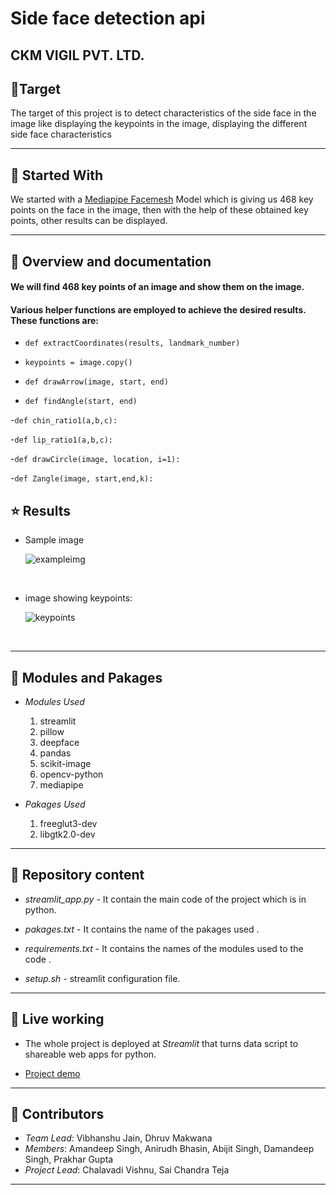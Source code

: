 # Side face detection api
## CKM VIGIL PVT. LTD.

## 🌟**Target**

The target of this project is to detect characteristics of the side face in the image like displaying the keypoints in the image, displaying the different side face characteristics  
    
    
---
## :star2: **Started With**

We started with a [Mediapipe Facemesh](https://google.github.io/mediapipe/solutions/face_mesh.html) Model which is giving us 468 key points on the face in the image, then with the help of these obtained key points, other results can be displayed.


---
## :star2: **Overview and documentation**
#### We will find 468 key points of an image and show them on the image.


#### Various helper functions are employed to achieve the desired results. These functions are:

- `def extractCoordinates(results, landmark_number)` 

- `keypoints = image.copy()`

- `def drawArrow(image, start, end)`


- `def findAngle(start, end)`

-`def chin_ratio1(a,b,c):`

-`def lip_ratio1(a,b,c):`

-`def drawCircle(image, location, i=1):`

-`def Zangle(image, start,end,k):`
<br>



## :star: Results
  
- Sample image
  
  ![exampleimg](https://github.com/ckmvigil/face-api-readme/blob/main/aaa.jpg)
<br/>








- image showing keypoints:

  ![keypoints](https://github.com/ckmvigil/face-api-readme/blob/main/keypoints.jpeg)
<br/>


---

## :star2: **Modules and Pakages**
    
- *Modules Used*
  1. streamlit
  1. pillow
  1. deepface
  1. pandas
  1. scikit-image
  1. opencv-python
  1. mediapipe
  
 - *Pakages Used*
    1. freeglut3-dev
    1. libgtk2.0-dev      
    

---
## :star2: **Repository content**
- *streamlit_app.py* - It contain the main code of the project which is in python.

- *pakages.txt* - It contains the name of the pakages used .

- *requirements.txt* - It contains the names of the modules used to the code .

- *setup.sh* - streamlit configuration file.




---
## :star2: **Live working**
- The whole project is deployed at _Streamlit_ that turns data script to shareable web apps for python.

- [Project demo](https://share.streamlit.io/ckmvigil/faceapi_v2/main)
---

## :star2: **Contributors**
-  *Team Lead*: Vibhanshu Jain, Dhruv Makwana
-  *Members*: Amandeep Singh, Anirudh Bhasin, Abijit Singh, Damandeep Singh, Prakhar Gupta
-  *Project Lead*: Chalavadi Vishnu, Sai Chandra Teja
---
